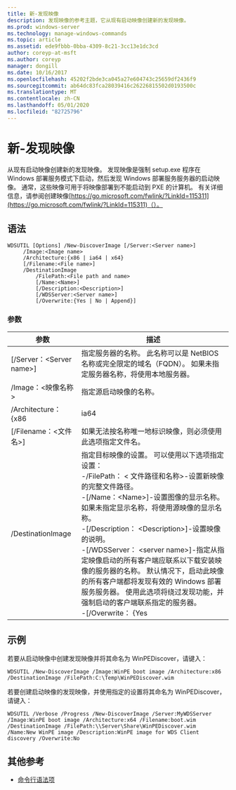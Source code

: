 ```yaml
---
title: 新-发现映像
description: 发现映像的参考主题，它从现有启动映像创建新的发现映像。
ms.prod: windows-server
ms.technology: manage-windows-commands
ms.topic: article
ms.assetid: ede9fbbb-0bba-4309-8c21-3cc13e1dc3cd
author: coreyp-at-msft
ms.author: coreyp
manager: dongill
ms.date: 10/16/2017
ms.openlocfilehash: 45202f2bde3ca045a27e604743c25659df2436f9
ms.sourcegitcommit: ab64dc83fca28039416c26226815502d0193500c
ms.translationtype: MT
ms.contentlocale: zh-CN
ms.lasthandoff: 05/01/2020
ms.locfileid: "82725796"
---
```

# <a name="new-discoverimage"></a>新-发现映像

从现有启动映像创建新的发现映像。 发现映像是强制 setup.exe 程序在 Windows 部署服务模式下启动，然后发现 Windows 部署服务服务器的启动映像。 通常，这些映像可用于将映像部署到不能启动到 PXE 的计算机。 有关详细信息，请参阅创建映像[https://go.microsoft.com/fwlink/?LinkId=115311](https://go.microsoft.com/fwlink/?LinkId=115311)（）。

## <a name="syntax"></a>语法

```
WDSUTIL [Options] /New-DiscoverImage [/Server:<Server name>]
     /Image:<Image name>
     /Architecture:{x86 | ia64 | x64}
     [/Filename:<File name>]
     /DestinationImage
         /FilePath:<File path and name>
         [/Name:<Name>]
         [/Description:<Description>]
         [/WDSServer:<Server name>]
         [/Overwrite:{Yes | No | Append}]
```

### <a name="parameters"></a>参数

|        参数         |                                                                                                                                                                                                                                                                                                                                                                                                                       描述                                                                                                                                                                                                                                                                                                                                                                                                                       |
|--------------------------|---------------------------------------------------------------------------------------------------------------------------------------------------------------------------------------------------------------------------------------------------------------------------------------------------------------------------------------------------------------------------------------------------------------------------------------------------------------------------------------------------------------------------------------------------------------------------------------------------------------------------------------------------------------------------------------------------------------------------------------------------------------------------------------------------------------------------------------------------------|
| [/Server：\<Server name>] |                                                                                                                                                                                                                                                                                                                                     指定服务器的名称。 此名称可以是 NetBIOS 名称或完全限定的域名（FQDN）。 如果未指定服务器名称，将使用本地服务器。                                                                                                                                                                                                                                                                                                                                     |
|   /Image：\<映像名称>   |                                                                                                                                                                                                                                                                                                                                                                                                      指定源启动映像的名称。                                                                                                                                                                                                                                                                                                                                                                                                       |
|    /Architecture： {x86    |                                                                                                                                                                                                                                                                                                                                                                                                                          ia64                                                                                                                                                                                                                                                                                                                                                                                                                           |
| [/Filename：\<文件名>] |                                                                                                                                                                                                                                                                                                                                                                         如果无法按名称唯一地标识映像，则必须使用此选项指定文件名。                                                                                                                                                                                                                                                                                                                                                                          |
|    /DestinationImage     | 指定目标映像的设置。 可以使用以下选项指定设置：</br>-/FilePath： < 文件路径和名称>-设置新映像的完整文件路径。</br>-[/Name：\<Name>]-设置图像的显示名称。 如果未指定显示名称，将使用源映像的显示名称。</br>-[/Description： \<Description>]-设置映像的说明。</br>-[/WDSServer： \<server name>]-指定从指定映像启动的所有客户端应联系以下载安装映像的服务器的名称。 默认情况下，启动此映像的所有客户端都将发现有效的 Windows 部署服务服务器。 使用此选项将绕过发现功能，并强制启动的客户端联系指定的服务器。</br>-[/Overwrite： {Yes |

## <a name="examples"></a>示例

若要从启动映像中创建发现映像并将其命名为 WinPEDiscover，请键入：
```
WDSUTIL /New-DiscoverImage /Image:WinPE boot image /Architecture:x86 /DestinationImage /FilePath:C:\Temp\WinPEDiscover.wim
```
若要创建启动映像的发现映像，并使用指定的设置将其命名为 WinPEDiscover，请键入：
```
WDSUTIL /Verbose /Progress /New-DiscoverImage /Server:MyWDSServer
/Image:WinPE boot image /Architecture:x64 /Filename:boot.wim /DestinationImage /FilePath:\\Server\Share\WinPEDiscover.wim 
/Name:New WinPE image /Description:WinPE image for WDS Client discovery /Overwrite:No
```

## <a name="additional-references"></a>其他参考

- [命令行语法项](command-line-syntax-key.md)